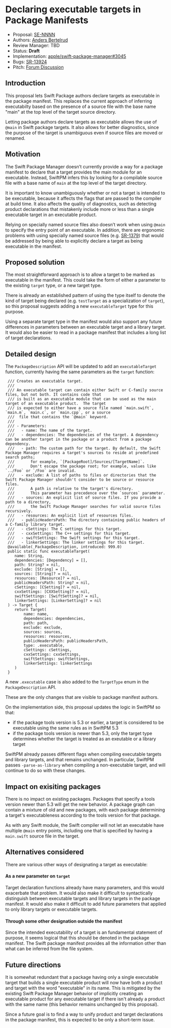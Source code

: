 # Declaring executable targets in Package Manifests

* Proposal: [SE-NNNN](NNNN-filename.md)
* Authors: [Anders Bertelrud](https://github.com/abertelrud)
* Review Manager: TBD
* Status: **Draft**
* Implementation: [apple/swift-package-manager#3045](https://github.com/apple/swift-package-manager/pull/3045)
* Bugs: [SR-13924](https://bugs.swift.org/browse/SR-13924)
* Pitch: [Forum Discussion](https://forums.swift.org/t/pitch-ability-to-declare-executable-targets-in-swiftpm-manifests-to-support-main/41968)

## Introduction

This proposal lets Swift Package authors declare targets as executable in the
package manifest. This replaces the current approach of inferring executabilty
based on the presence of a source file with the base name "main" at the top
level of the target source directory.

Letting package authors declare targets as executable allows the use of `@main`
in Swift package targets. It also allows for better diagnostics, since the
purpose of the target is unambiguous even if source files are moved or renamed.

## Motivation

The Swift Package Manager doesn’t currently provide a way for a package manifest
to declare that a target provides the main module for an executable. Instead,
SwiftPM infers this by looking for a compilable source file with a base name of
`main` at the top level of the target directory.

It is important to know unambiguously whether or not a target is intended to be
executable, because it affects the flags that are passed to the compiler at
build time. It also affects the quality of diagnostics, such as detecting
product declarations that mistakenly include more or less than a single
executable target in an executable product.

Relying on specially named source files also doesn’t work when using `@main` to
specify the entry point of an executable. In addition, there are ergonomic
problems with using specially named source files (e.g.
[SR-1379](https://bugs.swift.org/browse/SR-1379)) that would be addressed by
being able to explicitly declare a target as being executable in the manifest.

## Proposed solution

The most straightforward approach is to allow a target to be marked as
executable in the manifest. This could take the form of either a parameter to
the existing `target` type, or a new target type.

There is already an established pattern of using the type itself to denote the
kind of target being declared (e.g. `testTarget` as a specialization of
`target`), so this proposal suggests adding a new `executableTarget` type for
this purpose.

Using a separate target type in the manifest would also support any future
differences in parameters between an executable target and a library target.
It would also be easier to read in a package manifest that includes a long
list of target declarations.

## Detailed design

The `PackageDescription` API will be updated to add an `executableTarget`
function, currently having the same parameters as the `target` function:

     /// Creates an executable target.
     ///
     /// An executable target can contain either Swift or C-family source files, but not both. It contains code that
     /// is built as an executable module that can be used as the main target of an executable product.  The target
     /// is expected to either have a source file named `main.swift`, `main.m`, `main.c`, or `main.cpp`, or a source
     ///  file that contains the `@main` keyword.
     ///
     /// - Parameters:
     ///   - name: The name of the target.
     ///   - dependencies: The dependencies of the target. A dependency can be another target in the package or a product from a package dependency.
     ///   - path: The custom path for the target. By default, the Swift Package Manager requires a target's sources to reside at predefined search paths;
     ///       for example, `[PackageRoot]/Sources/[TargetName]`.
     ///       Don't escape the package root; for example, values like `../Foo` or `/Foo` are invalid.
     ///   - exclude: A list of paths to files or directories that the Swift Package Manager shouldn't consider to be source or resource files.
     ///       A path is relative to the target's directory.
     ///       This parameter has precedence over the `sources` parameter.
     ///   - sources: An explicit list of source files. If you provide a path to a directory,
     ///       the Swift Package Manager searches for valid source files recursively.
     ///   - resources: An explicit list of resources files.
     ///   - publicHeadersPath: The directory containing public headers of a C-family library target.
     ///   - cSettings: The C settings for this target.
     ///   - cxxSettings: The C++ settings for this target.
     ///   - swiftSettings: The Swift settings for this target.
     ///   - linkerSettings: The linker settings for this target.
     @available(_PackageDescription, introduced: 999.0)
     public static func executableTarget(
        name: String,
        dependencies: [Dependency] = [],
        path: String? = nil,
        exclude: [String] = [],
        sources: [String]? = nil,
        resources: [Resource]? = nil,
        publicHeadersPath: String? = nil,
        cSettings: [CSetting]? = nil,
        cxxSettings: [CXXSetting]? = nil,
        swiftSettings: [SwiftSetting]? = nil,
        linkerSettings: [LinkerSetting]? = nil
     ) -> Target {
        return Target(
            name: name,
            dependencies: dependencies,
            path: path,
            exclude: exclude,
            sources: sources,
            resources: resources,
            publicHeadersPath: publicHeadersPath,
            type: .executable,
            cSettings: cSettings,
            cxxSettings: cxxSettings,
            swiftSettings: swiftSettings,
            linkerSettings: linkerSettings
        )
     }

A new `.executable` case is also added to the `TargetType` enum in the
`PackageDescription` API.

These are the only changes that are visible to package manifest authors.

On the implementation side, this proposal updates the logic in SwiftPM so that:

- if the package tools version is 5.3 or earlier, a target is considered to be
  executable using the same rules as in SwiftPM 5.3
- if the package tools version is newer than 5.3, only the target type
  determines whether the target is treated as an exeutable or a library target

SwiftPM already passes different flags when compiling executable targets and
library targets, and that remains unchanged. In particular, SwiftPM passes
`-parse-as-library` when compiling a non-executable target, and will continue
to do so with these changes.

## Impact on exisiting packages

There is no impact on existing packages. Packages that specify a tools version
newer than 5.3 will get the new behavior. A package graph can contain a mixture
of old and new packages, with each package determining a target's executableness
according to the tools version for that package.

As with any Swift module, the Swift compiler will not let an executable have
multiple `@main` entry points, including one that is specified by having a
`main.swift` source file in the target.

## Alternatives considered

There are various other ways of designating a target as executable:

#### As a new parameter on `target`

Target declaration functions already have many parameters, and this would
exacerbate that problem. It would also make it difficult to syntactically
distinguish between executable targets and library targets in the package
manifest. It would also make it difficult to add future parameters that
applied to only library targets or executable targets.

#### Through some other designation outside the manifest

Since the intended executability of a target is an fundamental statement of
purpose, it seems logical that this should be denoted in the package manifest.
The Swift package manifest provides all the information other than what can be
inferred from the file system.

## Future directions

It is somewhat redundant that a package having only a single executable target
that builds a single executable product will now have both a product and target
with the word "executable" in its name. This is mitigated by the existing Swift
Package Manager behavior of implicitly creating an executable product for any
executable target if there isn't already a product with the same name (this
behavior remains unchanged by this proposal).

Since a future goal is to find a way to unify product and target declarations
in the package manifest, this is expected to be only a short-term issue.
